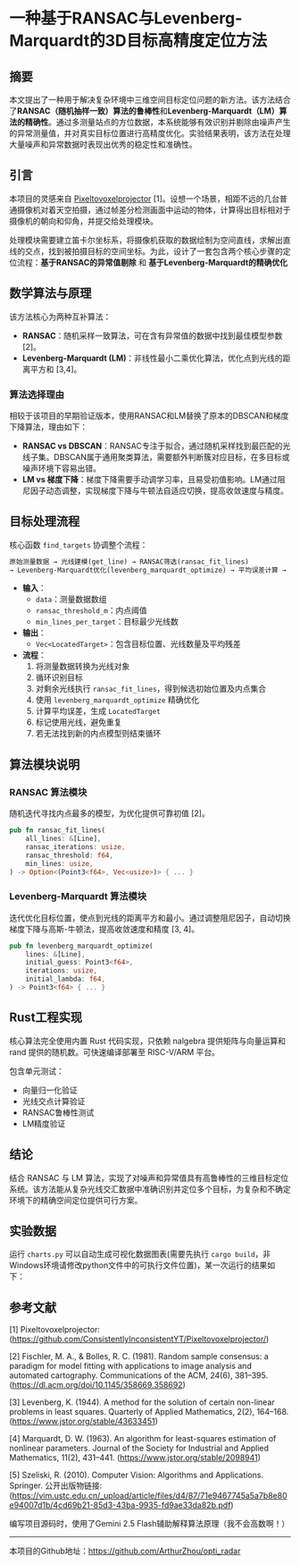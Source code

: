# 一种基于RANSAC与Levenberg-Marquardt的3D目标高精度定位方法

## 摘要

本文提出了一种用于解决复杂环境中三维空间目标定位问题的新方法。该方法结合了**RANSAC（随机抽样一致）算法的鲁棒性**和**Levenberg-Marquardt（LM）算法的精确性**。通过多测量站点的方位数据，本系统能够有效识别并剔除由噪声产生的异常测量值，并对真实目标位置进行高精度优化。实验结果表明，该方法在处理大量噪声和异常数据时表现出优秀的稳定性和准确性。

## 引言

本项目的灵感来自 [Pixeltovoxelprojector](https://github.com/ConsistentlyInconsistentYT/Pixeltovoxelprojector) \[1\]。设想一个场景，相距不远的几台普通摄像机对着天空拍摄，通过帧差分检测画面中运动的物体，计算得出目标相对于摄像机的朝向和仰角，并提交给处理模块。

处理模块需要建立笛卡尔坐标系，将摄像机获取的数据绘制为空间直线，求解出直线的交点，找到被拍摄目标的空间坐标。为此，设计了一套包含两个核心步骤的定位流程：**基于RANSAC的异常值剔除** 和 **基于Levenberg-Marquardt的精确优化**

## 数学算法与原理

该方法核心为两种互补算法：

* **RANSAC**：随机采样一致算法，可在含有异常值的数据中找到最佳模型参数 \[2\]。
* **Levenberg-Marquardt (LM)**：非线性最小二乘优化算法，优化点到光线的距离平方和 \[3,4\]。

### 算法选择理由

相较于该项目的早期验证版本，使用RANSAC和LM替换了原本的DBSCAN和梯度下降算法，理由如下：

* **RANSAC vs DBSCAN**：RANSAC专注于拟合，通过随机采样找到最匹配的光线子集。DBSCAN属于通用聚类算法，需要额外判断簇对应目标，在多目标或噪声环境下容易出错。
* **LM vs 梯度下降**：梯度下降需要手动调学习率，且易受初值影响。LM通过阻尼因子动态调整，实现梯度下降与牛顿法自适应切换，提高收敛速度与精度。

## 目标处理流程

核心函数 `find_targets` 协调整个流程：

```markdown
原始测量数据 → 光线建模(get_line) → RANSAC筛选(ransac_fit_lines)
→ Levenberg-Marquardt优化(levenberg_marquardt_optimize) → 平均误差计算 → 输出LocatedTarget
```

* **输入**：
  * `data`：测量数据数组
  * `ransac_threshold_m`：内点阈值
  * `min_lines_per_target`：目标最少光线数
* **输出**：
  * `Vec<LocatedTarget>`：包含目标位置、光线数量及平均残差
* **流程**：
  1. 将测量数据转换为光线对象
  2. 循环识别目标
  3. 对剩余光线执行 `ransac_fit_lines`，得到候选初始位置及内点集合
  4. 使用 `levenberg_marquardt_optimize` 精确优化
  5. 计算平均误差，生成 `LocatedTarget`
  6. 标记使用光线，避免重复
  7. 若无法找到新的内点模型则结束循环

## 算法模块说明

### RANSAC 算法模块

随机迭代寻找内点最多的模型，为优化提供可靠初值 \[2\]。

```rust
pub fn ransac_fit_lines(
    all_lines: &[Line],
    ransac_iterations: usize,
    ransac_threshold: f64,
    min_lines: usize,
) -> Option<(Point3<f64>, Vec<usize>)> { ... }
```

### Levenberg-Marquardt 算法模块

迭代优化目标位置，使点到光线的距离平方和最小。通过调整阻尼因子，自动切换梯度下降与高斯-牛顿法，提高收敛速度和精度 \[3, 4\]。

```rust
pub fn levenberg_marquardt_optimize(
    lines: &[Line],
    initial_guess: Point3<f64>,
    iterations: usize,
    initial_lambda: f64,
) -> Point3<f64> { ... }
```

## Rust工程实现

核心算法完全使用内置 Rust 代码实现，只依赖 nalgebra 提供矩阵与向量运算和 rand 提供的随机数。可快速编译部署至 RISC-V/ARM 平台。

包含单元测试：

* 向量归一化验证
* 光线交点计算验证
* RANSAC鲁棒性测试
* LM精度验证

## 结论

结合 RANSAC 与 LM 算法，实现了对噪声和异常值具有高鲁棒性的三维目标定位系统。该方法能从复杂光线交汇数据中准确识别并定位多个目标，为复杂和不确定环境下的精确空间定位提供可行方案。

## 实验数据

运行 `charts.py` 可以自动生成可视化数据图表(需要先执行 `cargo build`，非Windows环境请修改python文件中的可执行文件位置)，某一次运行的结果如下：
[](./sample_result.png)

[](./sample_accuracy.png)

## 参考文献

[1] Pixeltovoxelprojector: (<https://github.com/ConsistentlyInconsistentYT/Pixeltovoxelprojector/>)

[2] Fischler, M. A., & Bolles, R. C. (1981). Random sample consensus: a paradigm for model fitting with applications to image analysis and automated cartography. Communications of the ACM, 24(6), 381–395. (<https://dl.acm.org/doi/10.1145/358669.358692>)

[3] Levenberg, K. (1944). A method for the solution of certain non-linear problems in least squares. Quarterly of Applied Mathematics, 2(2), 164–168. (<https://www.jstor.org/stable/43633451>)

[4] Marquardt, D. W. (1963). An algorithm for least-squares estimation of nonlinear parameters. Journal of the Society for Industrial and Applied Mathematics, 11(2), 431–441. (<https://www.jstor.org/stable/2098941>)

[5] Szeliski, R. (2010). Computer Vision: Algorithms and Applications. Springer. 公开出版物链接: (<https://vim.ustc.edu.cn/_upload/article/files/d4/87/71e9467745a5a7b8e80e94007d1b/4cd69b21-85d3-43ba-9935-fd9ae33da82b.pdf>)

编写项目源码时，使用了Gemini 2.5 Flash辅助解释算法原理（我不会高数啊！）

***

本项目的Github地址：<https://github.com/ArthurZhou/opti_radar>
